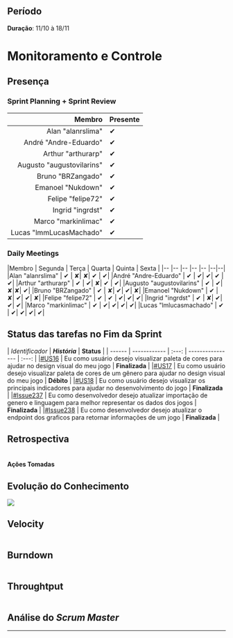 ## Período

**Duração**: 11/10 à 18/11


# Monitoramento e Controle


## Presença
### Sprint Planning + Sprint Review

|Membro | Presente |
|---:|:---|
|Alan "alanrslima" | &#10004; |
|André "Andre-Eduardo" | &#10004; |
|Arthur "arthurarp" | &#10004; |
|Augusto "augustovilarins" | &#10004; |
|Bruno "BRZangado" | &#10004;|
|Emanoel "Nukdown" | &#10004; |
|Felipe "felipe72" | &#10004; |
|Ingrid "ingrdst" | &#10004; |
|Marco "markinlimac" | &#10004; |
|Lucas "lmmLucasMachado" | &#10004;|

### Daily Meetings


|Membro | Segunda | Terça | Quarta | Quinta | Sexta |
|-- |-- |-- |-- |-- |--|--|
|Alan "alanrslima" | &#10004; | &#x2718;| &#x2718;| &#10004; | &#10004;|
|André "Andre-Eduardo" | &#10004; | &#10004;| &#10004;| &#10004; | &#10004;|
|Arthur "arthurarp" | &#10004; | &#10004;| &#x2718;| &#10004; | &#10004;|
|Augusto "augustovilarins" | &#10004; | &#10004;| &#x2718;|&#x2718;| &#10004;|
|Bruno "BRZangado" | &#10004; | &#x2718;| &#10004;| &#10004;| &#x2718;|
|Emanoel "Nukdown" | &#10004; | &#x2718;| &#10004;| &#10004;| &#x2718;|
|Felipe "felipe72" | &#10004; | &#10004; | &#10004;| &#10004;| &#10004;|
|Ingrid "ingrdst" | &#10004; | &#x2718;| &#10004;| &#10004;| &#10004;|
|Marco "markinlimac" | &#10004; | &#10004;| &#10004;| &#10004;| &#10004;|
|Lucas "lmlucasmachado" | &#10004; | &#10004;| &#10004;| &#10004;| &#10004;|



## Status das tarefas no Fim da Sprint


| *Identificador* | ***História*** | **Status** |
| ------ | ------------ |     :---:     |  ---------------- | :---:  |
|[#US16](https://github.com/fga-eps-mds/2018.2-GamesBI/issues/235) | Eu como usuário desejo visualizar paleta de cores para ajudar no design visual do meu jogo | **Finalizada**  |
|[#US17](https://github.com/fga-eps-mds/2018.2-GamesBI/issues/236) | 	Eu como usuário desejo visualizar paleta de cores de um gênero para ajudar no design visual do meu jogo | **Débito**  |
|[#US18](https://github.com/fga-eps-mds/2018.2-GamesBI/issues/224) | Eu como usuário desejo visualizar os principais indicadores para ajudar no desenvolvimento do jogo |  **Finalizada**  |
|[#Issue237](https://github.com/fga-eps-mds/2018.2-GamesBI/issues/237) | Eu como desenvolvedor desejo atualizar importação de genero e linguagem para melhor representar os dados dos jogos | **Finalizada**  |
|[#Issue238](https://github.com/fga-eps-mds/2018.2-GamesBI/issues/238) | Eu como desenvolvedor desejo atualizar o endpoint dos graficos para retornar informações de um jogo | **Finalizada**  |


## Retrospectiva

<img src="">

#### Ações Tomadas


## Evolução do Conhecimento

<img src="https://i.imgur.com/mpgwFDv.png">


## Velocity

<img src="">

## Burndown
<img src="">

## Throughtput

<img src="">

## Análise do <i>Scrum Master</i>    





***
